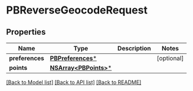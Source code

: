 # PBReverseGeocodeRequest

## Properties
Name | Type | Description | Notes
------------ | ------------- | ------------- | -------------
**preferences** | [**PBPreferences***](PBPreferences.md) |  | [optional] 
**points** | [**NSArray&lt;PBPoints&gt;***](PBPoints.md) |  | 

[[Back to Model list]](../README.md#documentation-for-models) [[Back to API list]](../README.md#documentation-for-api-endpoints) [[Back to README]](../README.md)


